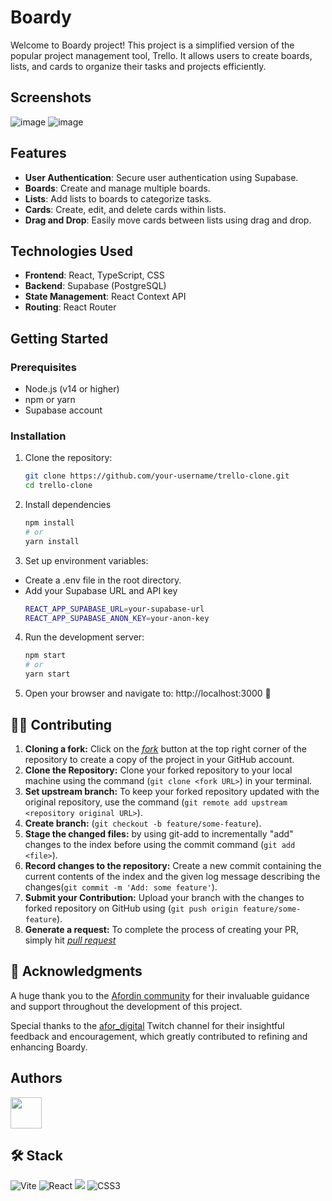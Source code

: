 # Boardy

Welcome to Boardy project! This project is a simplified version of the popular project management tool, Trello. It allows users to create boards, lists, and cards to organize their tasks and projects efficiently.

## Screenshots

![image](https://i.imgur.com/iMNKAox.png)
![image](https://i.imgur.com/Q1LYMQX.png)

## Features

- **User Authentication**: Secure user authentication using Supabase.
- **Boards**: Create and manage multiple boards.
- **Lists**: Add lists to boards to categorize tasks.
- **Cards**: Create, edit, and delete cards within lists.
- **Drag and Drop**: Easily move cards between lists using drag and drop.

## Technologies Used

- **Frontend**: React, TypeScript, CSS
- **Backend**: Supabase (PostgreSQL)
- **State Management**: React Context API
- **Routing**: React Router

## Getting Started

### Prerequisites

- Node.js (v14 or higher)
- npm or yarn
- Supabase account

### Installation

1. Clone the repository:
   ```bash
   git clone https://github.com/your-username/trello-clone.git
   cd trello-clone
   ```
2. Install dependencies
    ```bash
    npm install
    # or
    yarn install
    ```
3. Set up environment variables:
  * Create a .env file in the root directory.
  * Add your Supabase URL and API key
    ```bash
    REACT_APP_SUPABASE_URL=your-supabase-url
    REACT_APP_SUPABASE_ANON_KEY=your-anon-key
    ```
4. Run the development server:
   ```bash
   npm start
   # or
   yarn start
   ```
5. Open your browser and navigate to: http://localhost:3000 🚀

## 🧑‍💻 Contributing

1. **Cloning a fork:**
   Click on the [_fork_](https://github.com/developerleonardo/trello-board/fork) button at the top right corner of the repository to create a copy of the project in your GitHub account.
2. **Clone the Repository:** Clone your forked repository to your local machine using the command (`git clone <fork URL>`) in your terminal.
3. **Set upstream branch:** To keep your forked repository updated with the original repository, use the command (`git remote add upstream <repository original URL>`).
4. **Create branch:** (`git checkout -b feature/some-feature`).
5. **Stage the changed files:** by using git-add to incrementally "add" changes to the index before using the commit command (`git add <file>`).
6. **Record changes to the repository:** Create a new commit containing the current contents of the index and the given log message describing the changes(`git commit -m 'Add: some feature'`).
7. **Submit your Contribution:** Upload your branch with the changes to forked repository on GitHub using (`git push origin feature/some-feature`).
8. **Generate a request:** To complete the process of creating your PR, simply hit [_pull request_](https://github.com/developerleonardo/trello-board/pulls)

## 🎉 Acknowledgments

A huge thank you to the [Afordin community](https://github.com/Afordin) for their invaluable guidance and support throughout the development of this project.  

Special thanks to the [afor_digital](https://www.twitch.tv/afor_digital) Twitch channel for their insightful feedback and encouragement, which greatly contributed to refining and enhancing Boardy.  

## Authors

<a href="https://github.com/developerleonardo">
   <img width="50px" src="https://avatars.githubusercontent.com/u/142660376?v=4" />
</a>

## 🛠️ Stack

![Vite](https://img.shields.io/badge/vite-%23646CFF.svg?style=for-the-badge&logo=vite&logoColor=white) ![React](https://img.shields.io/badge/react-%2320232a.svg?style=for-the-badge&logo=react&logoColor=%2361DAFB) <img src= "https://img.shields.io/badge/typescript-%23007ACC.svg?style=for-the-badge&logo=typescript&logoColor=white"> ![CSS3](https://img.shields.io/badge/css3-%231572B6.svg?style=for-the-badge&logo=css3&logoColor=white)
